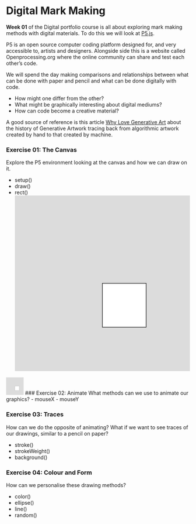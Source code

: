 
# Digital Mark Making

**Week 01** of the Digital portfolio course is all about exploring mark making methods with digital materials. To do this we will look at [P5.js](https://p5js.org/).

P5 is an open source computer coding platform designed for, and very accessible to, artists and designers. Alongside side this is a website called Openprocessing.org where the online community can share and test each other’s code.

We will spend the day making comparisons and relationships between what can be done with paper and pencil and what can be done digitally with code.

- How might one differ from the other?
- What might be graphically interesting about digital mediums?
- How can code become a creative material?

A good source of reference is this article [Why Love Generative Art](https://www.artnome.com/news/2018/8/8/why-love-generative-art?fbclid=IwAR0-aNBGnRNtk2n_s2gy_51b0nBj9RzFRrpnGQjUFRGvX5EojezUNJtDMPc) about the history of Generative Artwork tracing back from algorithmic artwork created by hand to that created by machine.  

### Exercise 01: The Canvas
Explore the P5 environment looking at the canvas and how we can draw on it.
- setup()
- draw()
- rect()
![Image of simpledraw](https://github.com/j3nsykes/Images/blob/master/myCanvas.jpg)
<img src="https://github.com/j3nsykes/Images/blob/master/myCanvas.jpg" width="48">
### Exercise 02: Animate
What methods can we use to animate our graphics?
- mouseX
- mouseY


### Exercise 03: Traces
How can we do the opposite of animating? What if we want to see traces of our drawings, similar to a pencil on paper?

- stroke()
- strokeWeight()
- background()

### Exercise 04: Colour and Form
How can we personalise these drawing methods?

- color()
- ellipse()
- line()
- random()
